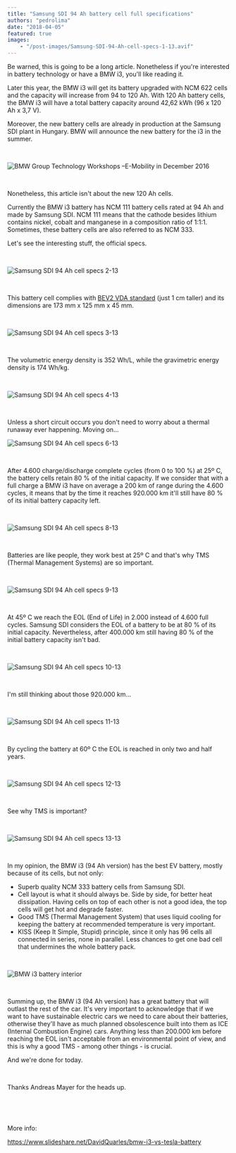 ```yaml
---
title: "Samsung SDI 94 Ah battery cell full specifications"
authors: "pedrolima"
date: "2018-04-05"
featured: true
images: 
    - "/post-images/Samsung-SDI-94-Ah-cell-specs-1-13.avif"
---
```


Be warned, this is going to be a long article. Nonetheless if you're interested in battery technology or have a BMW i3, you'll like reading it.

Later this year, the BMW i3 will get its battery upgraded with NCM 622 cells and the capacity will increase from 94 to 120 Ah. With 120 Ah battery cells, the BMW i3 will have a total battery capacity around 42,62 kWh (96 x 120 Ah x 3,7 V).

Moreover, the new battery cells are already in production at the Samsung SDI plant in Hungary. BMW will announce the new battery for the i3 in the summer.

 

![BMW Group Technology Workshops –E-Mobility in December 2016](post-images/bmw-group-technology-workshops-e-mobility-in-december-2016.avif)

 

Nonetheless, this article isn't about the new 120 Ah cells.

Currently the BMW i3 battery has NCM 111 battery cells rated at 94 Ah and made by Samsung SDI. NCM 111 means that the cathode besides lithium contains nickel, cobalt and manganese in a composition ratio of 1:1:1. Sometimes, these battery cells are also referred to as NCM 333.

Let's see the interesting stuff, the official specs.

 

![Samsung SDI 94 Ah cell specs 2-13](post-images/Samsung-SDI-94-Ah-cell-specs-2-13.avif)

 

This battery cell complies with [BEV2 VDA standard](post-images/Proposed-VDA-size-standards-for-prismatic-battery-cells.jpg) (just 1 cm taller) and its dimensions are 173 mm x 125 mm x 45 mm.

 

![Samsung SDI 94 Ah cell specs 3-13](post-images/Samsung-SDI-94-Ah-cell-specs-3-13.avif)

 

The volumetric energy density is 352 Wh/L, while the gravimetric energy density is 174 Wh/kg.

 

![Samsung SDI 94 Ah cell specs 4-13](post-images/Samsung-SDI-94-Ah-cell-specs-4-13.avif)

 

Unless a short circuit occurs you don't need to worry about a thermal runaway ever happening. Moving on...

![Samsung SDI 94 Ah cell specs 6-13](post-images/Samsung-SDI-94-Ah-cell-specs-6-13.avif)

 

After 4.600 charge/discharge complete cycles (from 0 to 100 %) at 25º C, the battery cells retain 80 % of the initial capacity. If we consider that with a full charge a BMW i3 have on average a 200 km of range during the 4.600 cycles, it means that by the time it reaches 920.000 km it'll still have 80 % of its initial battery capacity left.

 

![Samsung SDI 94 Ah cell specs 8-13](post-images/Samsung-SDI-94-Ah-cell-specs-8-13.avif)

 

Batteries are like people, they work best at 25º C and that's why TMS (Thermal Management Systems) are so important.

 

![Samsung SDI 94 Ah cell specs 9-13](post-images/Samsung-SDI-94-Ah-cell-specs-9-13.avif)

 

At 45º C we reach the EOL (End of Life) in 2.000 instead of 4.600 full cycles. Samsung SDI considers the EOL of a battery to be at 80 % of its initial capacity. Nevertheless, after 400.000 km still having 80 % of the initial battery capacity isn't bad.

 

![Samsung SDI 94 Ah cell specs 10-13](post-images/Samsung-SDI-94-Ah-cell-specs-10-13.avif)

 

I'm still thinking about those 920.000 km...

 

![Samsung SDI 94 Ah cell specs 11-13](post-images/Samsung-SDI-94-Ah-cell-specs-11-13.avif)

 

By cycling the battery at 60º C the EOL is reached in only two and half years.

 

![Samsung SDI 94 Ah cell specs 12-13](post-images/Samsung-SDI-94-Ah-cell-specs-12-13.avif)

 

See why TMS is important?

 

![Samsung SDI 94 Ah cell specs 13-13](post-images/Samsung-SDI-94-Ah-cell-specs-13-13.avif)

 

In my opinion, the BMW i3 (94 Ah version) has the best EV battery, mostly because of its cells, but not only:

- Superb quality NCM 333 battery cells from Samsung SDI.
- Cell layout is what it should always be. Side by side, for better heat dissipation. Having cells on top of each other is not a good idea, the top cells will get hot and degrade faster.
- Good TMS (Thermal Management System) that uses liquid cooling for keeping the battery at recommended temperature is very important.
- KISS (Keep It Simple, Stupid) principle, since it only has 96 cells all connected in series, none in parallel. Less chances to get one bad cell that undermines the whole battery pack.

 

![BMW i3 battery interior](post-images/bmw-i3-battery-interior.avif)

 

Summing up, the BMW i3 (94 Ah version) has a great battery that will outlast the rest of the car. It's very important to acknowledge that if we want to have sustainable electric cars we need to care about their batteries, otherwise they'll have as much planned obsolescence built into them as ICE (Internal Combustion Engine) cars. Anything less than 200.000 km before reaching the EOL isn't acceptable from an environmental point of view, and this is why a good TMS - among other things - is crucial.

And we're done for today.

 

Thanks Andreas Mayer for the heads up.

 

 

More info:

https://www.slideshare.net/DavidQuarles/bmw-i3-vs-tesla-battery
